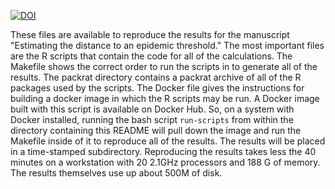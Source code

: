 [![DOI](https://zenodo.org/badge/114819216.svg)](https://zenodo.org/badge/latestdoi/114819216)

These files are available to reproduce the results for the manuscript
"Estimating the distance to an epidemic threshold." The most important
files are the R scripts that contain the code for all of the
calculations. The Makefile shows the correct order to run the scripts
in to generate all of the results. The packrat directory contains a
packrat archive of all of the R packages used by the scripts. The
Docker file gives the instructions for building a docker image in
which the R scripts may be run. A Docker image built with this script
is available on Docker Hub. So, on a system with Docker installed,
running the bash script ``run-scripts`` from within the directory
containing this README will pull down the image and run the Makefile
inside of it to reproduce all of the results. The results will be
placed in a time-stamped subdirectory. Reproducing the results takes
less the 40 minutes on a workstation with 20 2.1GHz processors and 188 G
of memory. The results themselves use up about 500M of disk.
